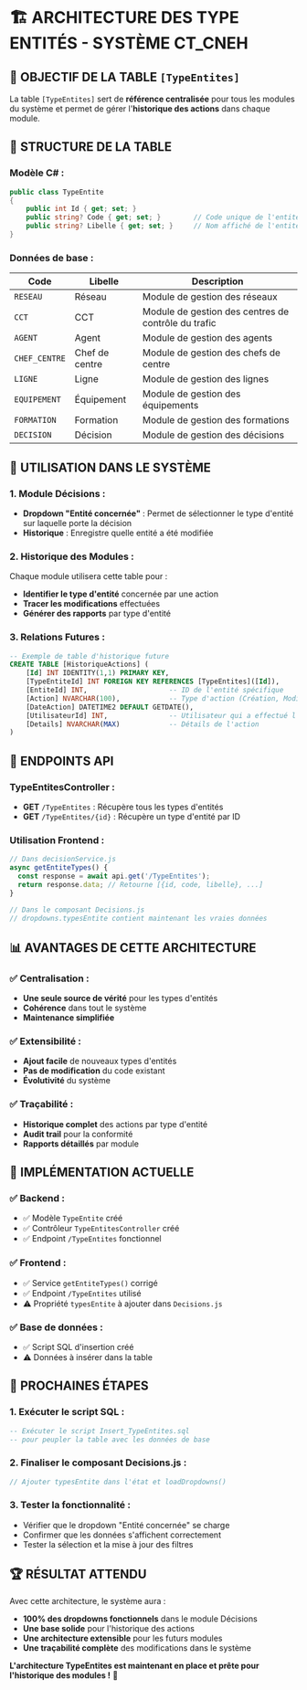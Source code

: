 # 🏗️ ARCHITECTURE DES TYPE ENTITÉS - SYSTÈME CT_CNEH

## **🎯 OBJECTIF DE LA TABLE `[TypeEntites]`**

La table `[TypeEntites]` sert de **référence centralisée** pour tous les modules du système et permet de gérer l'**historique des actions** dans chaque module.

## **🔗 STRUCTURE DE LA TABLE**

### **Modèle C# :**
```csharp
public class TypeEntite
{
    public int Id { get; set; }
    public string? Code { get; set; }        // Code unique de l'entité
    public string? Libelle { get; set; }     // Nom affiché de l'entité
}
```

### **Données de base :**
| Code | Libelle | Description |
|------|---------|-------------|
| `RESEAU` | Réseau | Module de gestion des réseaux |
| `CCT` | CCT | Module de gestion des centres de contrôle du trafic |
| `AGENT` | Agent | Module de gestion des agents |
| `CHEF_CENTRE` | Chef de centre | Module de gestion des chefs de centre |
| `LIGNE` | Ligne | Module de gestion des lignes |
| `EQUIPEMENT` | Équipement | Module de gestion des équipements |
| `FORMATION` | Formation | Module de gestion des formations |
| `DECISION` | Décision | Module de gestion des décisions |

## **🔄 UTILISATION DANS LE SYSTÈME**

### **1. Module Décisions :**
- **Dropdown "Entité concernée"** : Permet de sélectionner le type d'entité sur laquelle porte la décision
- **Historique** : Enregistre quelle entité a été modifiée

### **2. Historique des Modules :**
Chaque module utilisera cette table pour :
- **Identifier le type d'entité** concernée par une action
- **Tracer les modifications** effectuées
- **Générer des rapports** par type d'entité

### **3. Relations Futures :**
```sql
-- Exemple de table d'historique future
CREATE TABLE [HistoriqueActions] (
    [Id] INT IDENTITY(1,1) PRIMARY KEY,
    [TypeEntiteId] INT FOREIGN KEY REFERENCES [TypeEntites]([Id]),
    [EntiteId] INT,                    -- ID de l'entité spécifique
    [Action] NVARCHAR(100),            -- Type d'action (Création, Modification, Suppression)
    [DateAction] DATETIME2 DEFAULT GETDATE(),
    [UtilisateurId] INT,               -- Utilisateur qui a effectué l'action
    [Details] NVARCHAR(MAX)            -- Détails de l'action
)
```

## **🚀 ENDPOINTS API**

### **TypeEntitesController :**
- **GET** `/TypeEntites` : Récupère tous les types d'entités
- **GET** `/TypeEntites/{id}` : Récupère un type d'entité par ID

### **Utilisation Frontend :**
```javascript
// Dans decisionService.js
async getEntiteTypes() {
  const response = await api.get('/TypeEntites');
  return response.data; // Retourne [{id, code, libelle}, ...]
}

// Dans le composant Decisions.js
// dropdowns.typesEntite contient maintenant les vraies données
```

## **📊 AVANTAGES DE CETTE ARCHITECTURE**

### **✅ Centralisation :**
- **Une seule source de vérité** pour les types d'entités
- **Cohérence** dans tout le système
- **Maintenance simplifiée**

### **✅ Extensibilité :**
- **Ajout facile** de nouveaux types d'entités
- **Pas de modification** du code existant
- **Évolutivité** du système

### **✅ Traçabilité :**
- **Historique complet** des actions par type d'entité
- **Audit trail** pour la conformité
- **Rapports détaillés** par module

## **🔧 IMPLÉMENTATION ACTUELLE**

### **✅ Backend :**
- ✅ Modèle `TypeEntite` créé
- ✅ Contrôleur `TypeEntitesController` créé
- ✅ Endpoint `/TypeEntites` fonctionnel

### **✅ Frontend :**
- ✅ Service `getEntiteTypes()` corrigé
- ✅ Endpoint `/TypeEntites` utilisé
- ⚠️ Propriété `typesEntite` à ajouter dans `Decisions.js`

### **✅ Base de données :**
- ✅ Script SQL d'insertion créé
- ⚠️ Données à insérer dans la table

## **🎯 PROCHAINES ÉTAPES**

### **1. Exécuter le script SQL :**
```sql
-- Exécuter le script Insert_TypeEntites.sql
-- pour peupler la table avec les données de base
```

### **2. Finaliser le composant Decisions.js :**
```javascript
// Ajouter typesEntite dans l'état et loadDropdowns()
```

### **3. Tester la fonctionnalité :**
- Vérifier que le dropdown "Entité concernée" se charge
- Confirmer que les données s'affichent correctement
- Tester la sélection et la mise à jour des filtres

## **🏆 RÉSULTAT ATTENDU**

Avec cette architecture, le système aura :
- **100% des dropdowns fonctionnels** dans le module Décisions
- **Une base solide** pour l'historique des actions
- **Une architecture extensible** pour les futurs modules
- **Une traçabilité complète** des modifications dans le système

**L'architecture TypeEntites est maintenant en place et prête pour l'historique des modules !** 🚀

